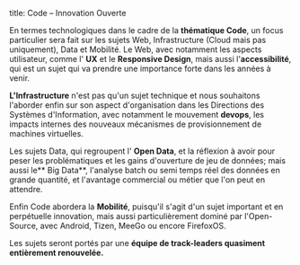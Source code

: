 title: Code – Innovation Ouverte

En termes technologiques dans le cadre de la **thématique Code**, un focus particulier sera fait sur les sujets Web, Infrastructure (Cloud mais pas uniquement), Data et Mobilité. Le Web, avec notamment les aspects utilisateur, comme l' **UX** et le **Responsive Design**, mais aussi l'**accessibilité**, qui est un sujet qui va prendre une importance forte dans les années à venir.

**L'Infrastructure** n'est pas qu'un sujet technique et nous souhaitons l'aborder enfin sur son aspect d'organisation dans les Directions des Systèmes d'Information, avec notamment le mouvement **devops**, les impacts internes des nouveaux mécanismes de provisionnement de machines virtuelles.

Les sujets Data, qui regroupent l' **Open Data**, et la réflexion à avoir pour peser les problématiques et les gains d'ouverture de jeu de données; mais aussi le** Big Data**, l'analyse batch ou semi temps réel des données en grande quantité, et l'avantage commercial ou métier que l'on peut en attendre.

Enfin Code abordera la **Mobilité**, puisqu'il s'agit d'un sujet important et en perpétuelle innovation, mais aussi particulièrement dominé par l'Open-Source, avec Android, Tizen, MeeGo ou encore FirefoxOS.

Les sujets seront portés par une **équipe de track-leaders quasiment entièrement renouvelée.**
